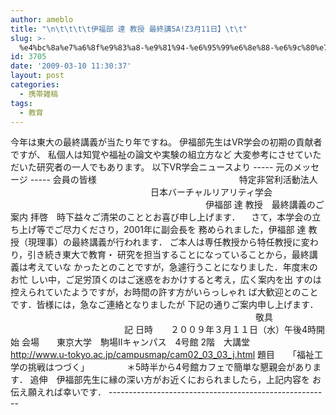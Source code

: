 ```yaml
---
author: ameblo
title: "\n\t\t\t\t伊福部 達 教授 最終講5A!Z3月11日】\t\t"
slug: >-
  %e4%bc%8a%e7%a6%8f%e9%83%a8-%e9%81%94-%e6%95%99%e6%8e%88-%e6%9c%80%e7%b5%82%e8%ac%9b5az3%e6%9c%8811%e6%97%a5%e3%80%91
id: 3705
date: '2009-03-10 11:30:37'
layout: post
categories:
  - 携帯雑稿
tags:
  - 教育
---
```


今年は東大の最終講義が当たり年ですね。 伊福部先生はVR学会の初期の貢献者ですが、 私個人は知覚や福祉の論文や実験の組立方など 大変参考にさせていただいた研究者の一人でもあります。 以下VR学会ニュースより ----- 元のメッセージ ----- 会員の皆様 　　　　　　　　　　　　　　　　特定非営利活動法人 　　　　　　　　　　　　　　　　日本バーチャルリアリティ学会 　　　　　　　　　　　　　　　　 　　　　　　伊福部 達 教授　最終講義のご案内 拝啓　時下益々ご清栄のこととお喜び申し上げます． 　さて，本学会の立ち上げ等でご尽力くださり，2001年に副会長を 務められました，伊福部 達 教授（現理事）の最終講義が行われます． ご本人は専任教授から特任教授に変わり，引き続き東大で教育・ 研究を担当することになっていることから，最終講義は考えていな かったとのことですが，急遽行うことになりました．年度末のお忙 しい中，ご足労頂くのはご迷惑をおかけすると考え，広く案内を出 すのは控えられていたようですが，お時間の許す方がいらっしゃれ ば大歓迎とのことです．皆様には，急なご連絡となりましたが 下記の通りご案内申し上げます． 　　　　　　　　　　　　　　　　　　　　　　　　　　　　敬具 　　　　　　　　　　　　　記 日時　　２００９年３月１１日（水）午後4時開始 会場　　東京大学　駒場Ⅱキャンパス　4号館 2階　大講堂 　　　　http://www.u-tokyo.ac.jp/campusmap/cam02_03_03_j.html 題目　　「福祉工学の挑戦はつづく」 　　　　＊5時半から4号館カフェで簡単な懇親会があります． 追伸　伊福部先生に縁の深い方がお近くにおられましたら，上記内容を お伝え願えれば幸いです． -------------------------------------------------------